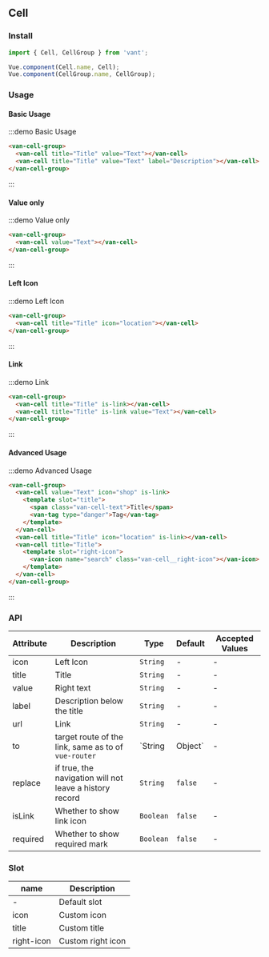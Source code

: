 <script>
export default {
  methods: {
    handleClick() {
      console.log('cell click');
    }
  }
};
</script>

## Cell

### Install
``` javascript
import { Cell, CellGroup } from 'vant';

Vue.component(Cell.name, Cell);
Vue.component(CellGroup.name, CellGroup);
```

### Usage

#### Basic Usage

:::demo Basic Usage
```html
<van-cell-group>
  <van-cell title="Title" value="Text"></van-cell>
  <van-cell title="Title" value="Text" label="Description"></van-cell>
</van-cell-group>
```
:::

#### Value only

:::demo Value only
```html
<van-cell-group>
  <van-cell value="Text"></van-cell>
</van-cell-group>
```
:::

#### Left Icon

:::demo Left Icon
```html
<van-cell-group>
  <van-cell title="Title" icon="location"></van-cell>
</van-cell-group>
```
:::

#### Link

:::demo Link
```html
<van-cell-group>
  <van-cell title="Title" is-link></van-cell>
  <van-cell title="Title" is-link value="Text"></van-cell>
</van-cell-group>
```
:::

#### Advanced Usage

:::demo Advanced Usage
```html
<van-cell-group>
  <van-cell value="Text" icon="shop" is-link>
    <template slot="title">
      <span class="van-cell-text">Title</span>
      <van-tag type="danger">Tag</van-tag>
    </template>
  </van-cell>
  <van-cell title="Title" icon="location" is-link></van-cell>
  <van-cell title="Title">
    <template slot="right-icon">
      <van-icon name="search" class="van-cell__right-icon"></van-icon>
    </template>
  </van-cell>
</van-cell-group>
```
:::

### API

| Attribute | Description | Type | Default | Accepted Values |
|-----------|-----------|-----------|-------------|-------------|
| icon | Left Icon | `String` | - | - |
| title | Title | `String` | - | - |
| value | Right text | `String` | - | - |
| label | Description below the title | `String` | - | - |
| url | Link | `String` | - | - |
| to | target route of the link, same as to of `vue-router` | `String | Object` | - | - |
| replace | if true, the navigation will not leave a history record | `String` | `false` | - |
| isLink | Whether to show link icon | `Boolean` | `false` | - |
| required | Whether to show required mark | `Boolean` | `false` | - |

### Slot

| name | Description |
|-----------|-----------|
| - | Default slot |
| icon | Custom icon |
| title | Custom title |
| right-icon | Custom right icon |
